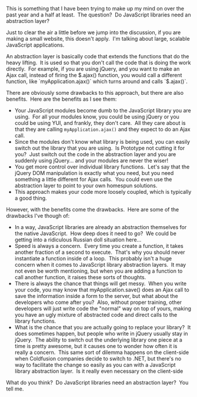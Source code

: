 This is something that I have been trying to make up my mind on over the past year and a half at least.  The question?  Do JavaScript libraries need an abstraction layer?

Just to clear the air a little before we jump into the discussion, if you are making a small website, this doesn't apply.  I'm talking about large, scalable JavaScript applications.

<!-- more -->

An abstraction layer is basically code that extends the functions that do the heavy lifting.  It is used so that you don't call the code that is doing the work directly.  For example, if you are using jQuery, and you want to make an Ajax call, instead of firing the $.ajax() function, you would call a different function, like `myApplication.ajax()` which turns around and calls `$.ajax()`.

There are obviously some drawbacks to this approach, but there are also benefits.  Here are the benefits as I see them:

- Your JavaScript modules become dumb to the JavaScript library you are using.  For all your modules know, you could be using jQuery or you could be using YUI, and frankly, they don't care.  All they care about is that they are calling `myApplication.ajax()` and they expect to do an Ajax call.
- Since the modules don't know what library is being used, you can easily switch out the library that you are using.  Is Prototype not cutting it for you?  Just switch out the code in the abstraction layer and you are suddenly using jQuery... and your modules are never the wiser!
- You get more control over individual library functions.  Let's say that the jQuery DOM manipulation is exactly what you need, but you need something a little different for Ajax calls.  You could even use the abstraction layer to point to your own homespun solutions.
- This approach makes your code more loosely coupled, which is typically a good thing.

However, with the benefits come the drawbacks.  Here are some of the drawbacks I've though of:

- In a way, JavaScript libraries are already an abstraction themselves for the native JavaScript.  How deep does it need to go?  We could be getting into a ridiculous Russian doll situation here...
- Speed is always a concern.  Every time you create a function, it takes another fraction of a second to execute.  That's why you should never instantiate a function inside of a loop.  This probably isn't a huge concern when it comes to JavaScript library abstraction layers.  It may not even be worth mentioning, but when you are adding a function to call another function, it raises these sorts of thoughts.
- There is always the chance that things will get messy.  When you write your code, you may know that myApplication.save() does an Ajax call to save the information inside a form to the server, but what about the developers who come after you?  Also, without proper training, other developers will just write code the "normal" way on top of yours, making you have an ugly mixture of abstracted code and direct calls to the library functions.
- What is the chance that you are actually going to replace your library?  It does sometimes happen, but people who write in jQuery usually stay in jQuery.  The ability to switch out the underlying library one piece at a time is pretty awesome, but it causes one to wonder how often it is really a concern.  This same sort of dilemma happens on the client-side when Coldfusion companies decide to switch to .NET, but there's no way to facilitate the change so easily as you can with a JavaScript library abstraction layer.  Is it really even necessary on the client-side

What do you think?  Do JavaScript libraries need an abstraction layer?  You tell me.

